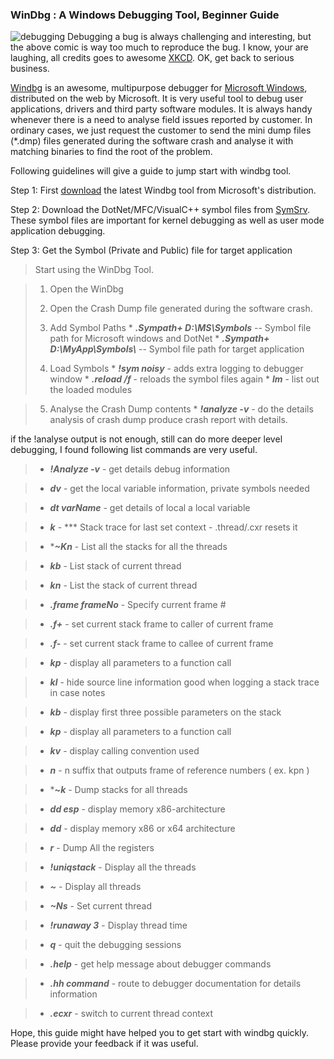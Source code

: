### WinDbg : A Windows Debugging Tool, Beginner Guide 

![debugging][img1]
Debugging a bug is always challenging and interesting, but the above comic is way too much
to reproduce the bug. I know, your are laughing, all credits goes to awesome [XKCD][link5].
OK, get back to serious business. 

[Windbg][link1] is an awesome, multipurpose debugger for [Microsoft Windows][link2],
 distributed on the web by Microsoft. It is very useful tool to debug user applications,
 drivers and third party software modules. It is always handy whenever there is a need to
 analyse field issues reported by customer. In ordinary cases, we just request the customer
 to send the mini dump files (*.dmp) files generated during the software crash and 
 analyse it with matching binaries to find the root of the problem. 
 
 Following guidelines will give a guide to jump start with windbg tool. 
 
Step 1: First [download][link3] the latest Windbg tool from Microsoft's distribution.  

Step 2: Download the DotNet/MFC/VisualC++ symbol files from [SymSrv][link4]. These symbol files are important for kernel debugging as well as user mode application debugging.		 

Step 3: Get the Symbol (Private and Public) file for target application  

>Start using the WinDbg Tool.

>1. Open the WinDbg 
>2. Open the Crash Dump file generated during the software crash.
>3. Add Symbol Paths
	*	***.Sympath+ D:\\MS\\Symbols***  		-- Symbol file path for Microsoft windows and DotNet
	*	***.Sympath+ D:\\MyApp\\Symbols\\***     -- Symbol file path for target application
>
> 4. Load Symbols
	* ***!sym noisy***           - adds extra logging to debugger window
	* ***.reload /f***          - reloads the symbol files again
	* ***lm***                  - list out the loaded modules 
	
> 5. Analyse the Crash Dump contents
	* ***!analyze -v***          - do the details analysis of crash dump produce crash report 
	                       with details.
	                       
if the !analyse output is not enough, still can do more deeper level debugging, I found
following list commands are very useful. 

>*  ***!Analyze -v***  - get details debug information

>* ***dv***           - get the local variable information, private symbols needed

>* ***dt varName***   - get details of local a local variable 

>* ***k***     -  *** Stack trace for last set context - .thread/.cxr resets it

>* ****~Kn***  - List all the stacks for all the threads

> * ***kb***    - List stack of current thread

> * ***kn***    - List the stack of current thread

> * ***.frame frameNo*** - Specify current frame #

> * ***.f+***  - set current stack frame to caller of current frame

> * ***.f-***  - set current stack frame to callee of current frame

> * ***kp***   - display all parameters to a function call

> * ***kl***   - hide source line information good when logging a stack trace in case
				 notes

> * ***kb***   - display first three possible parameters on the stack

> * ***kp***   - display all parameters to a function call

> * ***kv***  - display calling convention used

> * ***n***    - n suffix that outputs frame of reference numbers ( ex. kpn )

> * ***~*k***  - Dump stacks for all threads

> * ***dd esp*** - display memory x86-architecture

> * ***dd***     - display memory x86 or x64 architecture
 
> * ***r***      - Dump All the registers
 
> * ***!uniqstack*** - Display all the threads

> * ***~***          - Display all threads

> * ***\~Ns***        - Set current thread

> * ***\!runaway 3*** - Display thread time

> * ***q*** 		 - quit the debugging sessions

> * ***.help***      - get help message about debugger commands

> * ***.hh command***      - route to debugger documentation for details information

> * ***.ecxr***            - switch to current thread context

Hope, this guide might have helped you to get start with windbg quickly. Please provide
your feedback if it was useful.  

[link1]: http://msdn.microsoft.com/library/windows/hardware/ff551063%28v=vs.85%29.aspx
[link2]: http://windows.microsoft.com/en-us/windows/home
[link3]: http://msdn.microsoft.com/en-sg/windows/hardware/hh852365.aspx
[link4]: http://msdn.microsoft.com/en-us/library/windows/hardware/ff558847%28v=vs.85%29.aspx
[img1]:  /geveoblog/img/debugging.png "http://xkcd.com/583/"
[link5]: http://xkcd.com/583/

